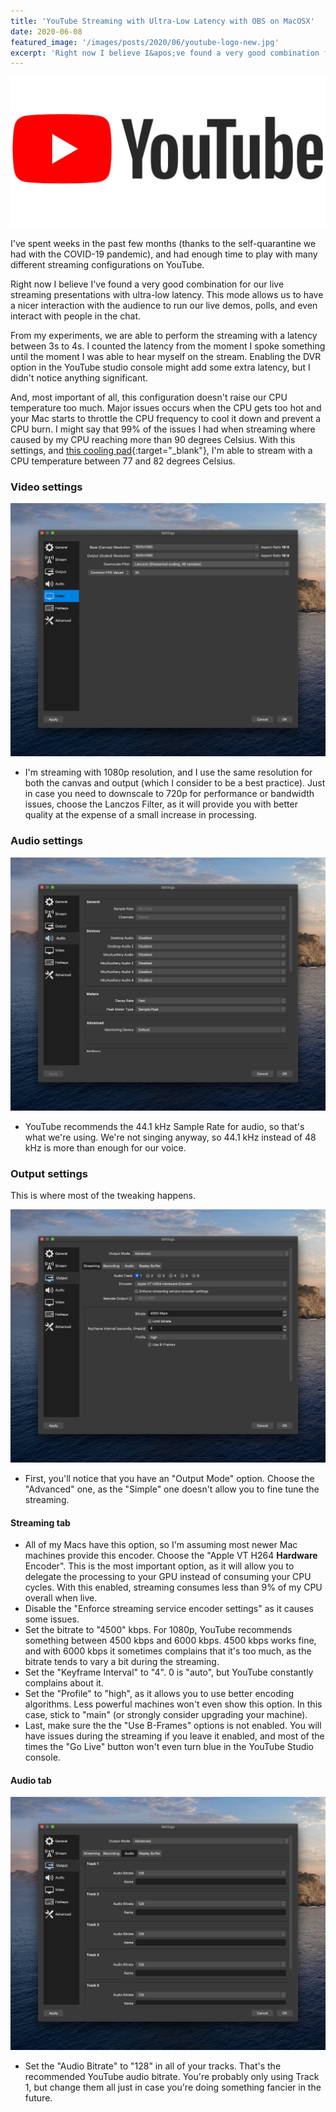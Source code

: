 ```yaml
---
title: 'YouTube Streaming with Ultra-Low Latency with OBS on MacOSX'
date: 2020-06-08
featured_image: '/images/posts/2020/06/youtube-logo-new.jpg'
excerpt: 'Right now I believe I&apos;ve found a very good combination for our live streaming presentations with ultra-low latency. This mode allows us to have a nicer interaction with the audience to run our live demos, polls, and even interact with people in the chat.'
---
```


![](/images/posts/2020/06/youtube-logo-new.jpg)

I've spent weeks in the past few months (thanks to the self-quarantine we had with the COVID-19 pandemic), and had enough time to play with many different streaming configurations on YouTube.

Right now I believe I've found a very good combination for our live streaming presentations with ultra-low latency. This mode allows us to have a nicer interaction with the audience to run our live demos, polls, and even interact with people in the chat.

From my experiments, we are able to perform the streaming with a latency between 3s to 4s. I counted the latency from the moment I spoke something until the moment I was able to hear myself on the stream. Enabling the DVR option in the YouTube studio console might add some extra latency, but I didn't notice anything significant.

And, most important of all, this configuration doesn't raise our CPU temperature too much. Major issues occurs when the CPU gets too hot and your Mac starts to throttle the CPU frequency to cool it down and prevent a CPU burn. I might say that 99% of the issues I had when streaming where caused by my CPU reaching more than 90 degrees Celsius. With this settings, and [this cooling pad](https://smile.amazon.com/gp/product/B01J18006K/){:target="_blank"}, I'm able to stream with a CPU temperature between 77 and 82 degrees Celsius.

### Video settings

![](/images/posts/2020/06/obs-video.png)

* I'm streaming with 1080p resolution, and I use the same resolution for both the canvas and output (which I consider to be a best practice). Just in case you need to downscale to 720p for performance or bandwidth issues, choose the Lanczos Filter, as it will provide you with better quality at the expense of a small increase in processing.

### Audio settings

![](/images/posts/2020/06/obs-audio.png)

* YouTube recommends the 44.1 kHz Sample Rate for audio, so that's what we're using. We're not singing anyway, so 44.1 kHz instead of 48 kHz is more than enough for our voice.

### Output settings

This is where most of the tweaking happens.

![](/images/posts/2020/06/obs-advanced-streaming.png)

* First, you'll notice that you have an "Output Mode" option. Choose the "Advanced" one, as the "Simple" one doesn't allow you to fine tune the streaming.

#### Streaming tab

* All of my Macs have this option, so I'm assuming most newer Mac machines provide this encoder. Choose the "Apple VT H264 **Hardware** Encoder". This is the most important option, as it will allow you to delegate the processing to your GPU instead of consuming your CPU cycles. With this enabled, streaming consumes less than 9% of my CPU overall when live.
* Disable the "Enforce streaming service encoder settings" as it causes some issues.
* Set the bitrate to "4500" kbps. For 1080p, YouTube recommends something between 4500 kbps and 6000 kbps. 4500 kbps works fine, and with 6000 kbps it sometimes complains that it's too much, as the bitrate tends to vary a bit during the streaming.
* Set the "Keyframe Interval" to "4". 0 is "auto", but YouTube constantly complains about it.
* Set the "Profile" to "high", as it allows you to use better encoding algorithms. Less powerful machines won't even show this option. In this case, stick to "main" (or strongly consider upgrading your machine).
* Last, make sure the the "Use B-Frames" options is not enabled. You will have issues during the streaming if you leave it enabled, and most of the times the "Go Live" button won't even turn blue in the YouTube Studio console.

#### Audio tab

![](/images/posts/2020/06/obs-advanced-audio.png)

* Set the "Audio Bitrate" to "128" in all of your tracks. That's the recommended YouTube audio bitrate. You're probably only using Track 1, but change them all just in case you're doing something fancier in the future.